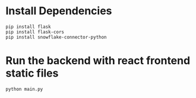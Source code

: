 # Install Dependencies

```
pip install flask
pip install flask-cors
pip install snowflake-connector-python
```

# Run the backend with react frontend static files

```abc
python main.py
```

